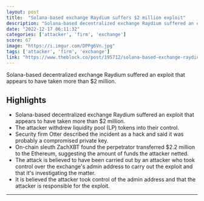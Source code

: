 ```yaml
---
layout: post
title:  "Solana-based exchange Raydium suffers $2 million exploit"
description: "Solana-based decentralized exchange Raydium suffered an exploit that appears to have taken more than $2 million."
date: "2022-12-17 06:11:32"
categories: ['attacker', 'firm', 'exchange']
score: 67
image: "https://i.imgur.com/DPPg6Vn.jpg"
tags: ['attacker', 'firm', 'exchange']
link: "https://www.theblock.co/post/195712/solana-based-exchange-raydium-suffers-2-million-exploit?utm_source=twitter&amp;utm_medium=social"
---
```


Solana-based decentralized exchange Raydium suffered an exploit that appears to have taken more than $2 million.

## Highlights

- Solana-based decentralized exchange Raydium suffered an exploit that appears to have taken more than $2 million.
- The attacker withdrew liquidity pool (LP) tokens into their control.
- Security firm Otter described the incident as a hack and said it was probably a compromised private key.
- On-chain sleuth ZachXBT found the perpetrator transferred $2.2 million to the Ethereum, suggesting the amount of funds the attacker netted.
- The attack is believed to have been carried out by an attacker who took control over the exchange's admin address to carry out the exploit and that it's investigating the matter.
- It is believed the attacker took control of the admin address and that the attacker is responsible for the exploit.

---
